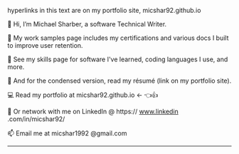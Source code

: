 hyperlinks in this text are on my portfolio site, micshar92.github.io 

🚩 Hi, I’m Michael Sharber, a software Technical Writer.

🧶 My work samples page includes my certifications and various docs I built to improve user retention.

🌱 See my skills page for software I've learned, coding languages I use, and more.

📄 And for the condensed version, read my résumé (link on my portfolio site).

💻 Read my portfolio at micshar92.github.io   <- 👈👍

🔌 Or network with me on LinkedIn @ https:// www.linkedin .com/in/micshar92/

📫 Email me at micshar1992 @gmail.com

---
